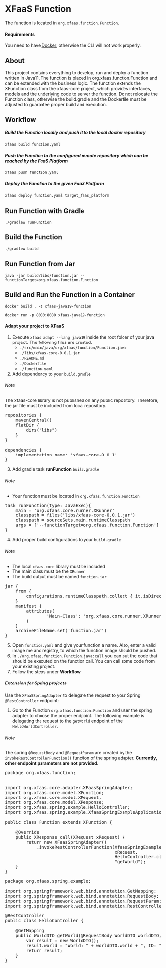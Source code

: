 # XFaaS Function


The function is located in <code>org.xfaas.function.Function</code>.

#### Requirements

You need to have [Docker](https://www.docker.com), otherwise the CLI will not work properly.

## About

This project contains everything to develop, run and deploy a function written in Java11.
The function is placed in org.xfaas.function.Function and can be extended with the business logic.
The function extends the XFunction class from the xfaas-core project, which provides interfaces, models and the underlying code to server the function.
Do not relocate the Function class, otherwise the build.gradle and the Dockerfile must be adjusted to guarantee proper build and execution.

## Workflow

##### Build the Function locally and push it to the local docker repository

```
xfaas build function.yaml
```

##### Push the Function to the configured remote repository which can be reached by the FaaS Platform

```
xfaas push function.yaml
```

##### Deploy the Function to the given FaaS Platform

```
xfaas deploy function.yaml target_faas_platform
```

## Run Function with Gradle

```
./gradlew runFunction
```

## Build the Function

```
./gradlew build
```

## Run Function from Jar

```
java -jar build/libs/function.jar --functionTarget=org.xfaas.function.Function
```

## Build and Run the Function in a Container
```
docker build . -t xfaas-java19-function
```
```
docker run -p 8080:8080 xfaas-java19-function
```

#### Adapt your project to XFaaS

1. Execute ```xfaas adapt --lang java19``` inside the root folder of your java project. The following files are created:
    - <code>./src/main/java/org/xfaas/function/Function.java</code>
    - <code>./libs/xfaas-core-0.0.1.jar</code>
    - <code>./README.md</code>
    - <code>./Dockerfile</code>
    - <code>./function.yaml</code>
2. Add dependency to your <code>build.gradle</code>
###### Note
The xfaas-core library is not published on any public repository. Therefore, the jar file must be included from local repository. 
<pre>
repositories {
    mavenCentral()
    flatDir {
        dirs("libs")
    }
}

dependencies {
    implementation name: 'xfaas-core-0.0.1'
}
</pre>

3. Add gradle task **runFunction** <code>build.gradle</code>
###### Note
- Your function must be located in <code>org.xfaas.function.Function</code>
<pre>
task runFunction(type: JavaExec){
    main = 'org.xfaas.core.runner.XRunner'
    classpath = files('libs/xfaas-core-0.0.1.jar')
    classpath = sourceSets.main.runtimeClasspath
    args = ['--functionTarget=org.xfaas.function.Function']
}
</pre>

4. Add proper build configurations to your <code>build.gradle</code>

###### Note
- The local <code>xfaas-core</code> library must be included
- The main class must be the <code>XRunner</code>
- The build output must be named <code>function.jar</code> 

<pre>
jar {
    from {
        configurations.runtimeClasspath.collect { it.isDirectory() ? it : zipTree(it) }
    }
    manifest {
        attributes(
                'Main-Class': 'org.xfaas.core.runner.XRunner'
        )
    }
    archiveFileName.set('function.jar')
}
</pre>

5. Open <code>function.yaml</code> and give your function a name. Also, enter a valid image me and registry, to which the function image should be pushed.
6. In <code>./org.xfaas.function.Function.java:call</code> you can put the code that should be executed on the function call. You can call some code from your existing project.
7. Follow the steps under **Workflow**

##### Extension for Spring projects

Use the <code>XFaaSSpringAdapter</code> to delegate the request to your Spring <code>@RestController</code> endpoint:

1. Go to the Function <code>org.xfaas.function.Function</code> and user the spring adapter to choose the proper endpoint.
The following example is delegating the request to the <code>getWorld</code> endpoint of the <code>HelloWorldController</code>.

###### Note
The spring <code>@RequestBody</code> and <code>@RequestParam</code> are created by the <code>invokeRestControllerFunction()</code> function of the spring adapter.
**Currently, other endpoint parameters are not provided.**

<pre>
package org.xfaas.function;


import org.xfaas.core.adapter.XFaasSpringAdapter;
import org.xfaas.core.model.XFunction;
import org.xfaas.core.model.XRequest;
import org.xfaas.core.model.XResponse;
import org.xfaas.spring.example.HelloController;
import org.xfaas.spring.example.XfaasSpringExampleApplication;

public class Function extends XFunction {

    @Override
    public XResponse call(XRequest xRequest) {
        return new XFaasSpringAdapter()
            .invokeRestControllerFunction(XfaasSpringExampleApplication.class,
                                          xRequest, 
                                          HelloController.class, 
                                          "getWorld");
    }
}
</pre>

<pre>
package org.xfaas.spring.example;

import org.springframework.web.bind.annotation.GetMapping;
import org.springframework.web.bind.annotation.RequestBody;
import org.springframework.web.bind.annotation.RequestParam;
import org.springframework.web.bind.annotation.RestController;

@RestController
public class HelloController {

    @GetMapping
    public WorldDTO getWorld(@RequestBody WorldDTO worldDTO, @RequestParam String id){
        var result = new WorldDTO();
        result.world = "World: " + worldDTO.world + ", ID: " + id;
        return result;
    }
}
</pre>

